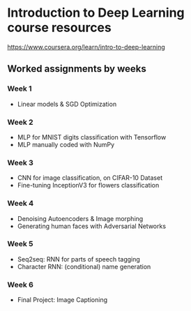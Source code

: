 # Introduction to Deep Learning course resources
https://www.coursera.org/learn/intro-to-deep-learning

## Worked assignments by weeks

### Week 1
- Linear models & SGD Optimization

### Week 2
- MLP for MNIST digits classification with Tensorflow  
- MLP manually coded with NumPy

### Week 3
- CNN for image classification, on CIFAR-10 Dataset
- Fine-tuning InceptionV3 for flowers classification

### Week 4
- Denoising Autoencoders & Image morphing
- Generating human faces with Adversarial Networks

### Week 5
- Seq2seq: RNN for parts of speech tagging
- Character RNN: (conditional) name generation

### Week 6
- Final Project: Image Captioning
